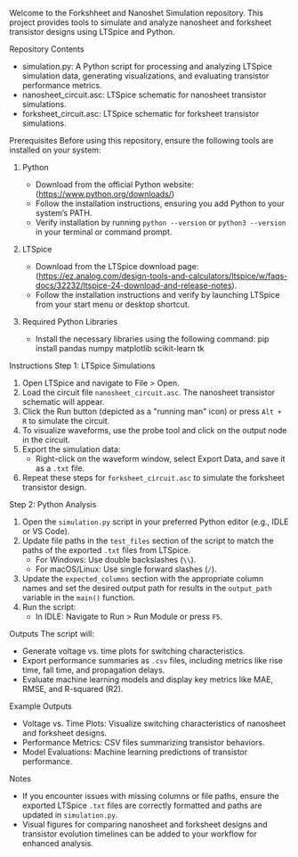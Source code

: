 Welcome to the Forkshheet and Nanoshet Simulation repository. This project provides tools to simulate and analyze nanosheet and forksheet transistor designs using LTSpice and Python.

Repository Contents
- simulation.py: A Python script for processing and analyzing LTSpice simulation data, generating visualizations, and evaluating transistor performance metrics.
- nanosheet_circuit.asc: LTSpice schematic for nanosheet transistor simulations.
- forksheet_circuit.asc: LTSpice schematic for forksheet transistor simulations.

Prerequisites
Before using this repository, ensure the following tools are installed on your system:
1. Python 
   - Download from the official Python website: (https://www.python.org/downloads/)
   - Follow the installation instructions, ensuring you add Python to your system’s PATH.
   - Verify installation by running `python --version` or `python3 --version` in your terminal or command prompt.

2. LTSpice
   - Download from the LTSpice download page:(https://ez.analog.com/design-tools-and-calculators/ltspice/w/faqs-docs/32232/ltspice-24-download-and-release-notes).
   - Follow the installation instructions and verify by launching LTSpice from your start menu or desktop shortcut.

3. Required Python Libraries 
   - Install the necessary libraries using the following command: pip install pandas numpy matplotlib scikit-learn tk

Instructions
Step 1: LTSpice Simulations
1. Open LTSpice and navigate to File > Open.
2. Load the circuit file `nanosheet_circuit.asc`. The nanosheet transistor schematic will appear.
3. Click the Run button (depicted as a "running man" icon) or press `Alt + R` to simulate the circuit.
4. To visualize waveforms, use the probe tool and click on the output node in the circuit.  
5. Export the simulation data:  
   - Right-click on the waveform window, select Export Data, and save it as a `.txt` file.  
6. Repeat these steps for `forksheet_circuit.asc` to simulate the forksheet transistor design.

Step 2: Python Analysis
1. Open the `simulation.py` script in your preferred Python editor (e.g., IDLE or VS Code).
2. Update file paths in the `test_files` section of the script to match the paths of the exported `.txt` files from LTSpice.  
   - For Windows: Use double backslashes (`\\`).  
   - For macOS/Linux: Use single forward slashes (`/`).
3. Update the `expected_columns` section with the appropriate column names and set the desired output path for results in the `output_path` variable in the `main()` function.
4. Run the script:  
   - In IDLE: Navigate to Run > Run Module or press `F5`.  

Outputs
The script will:
- Generate voltage vs. time plots for switching characteristics.
- Export performance summaries as `.csv` files, including metrics like rise time, fall time, and propagation delays.
- Evaluate machine learning models and display key metrics like MAE, RMSE, and R-squared (R2).

Example Outputs
- Voltage vs. Time Plots: Visualize switching characteristics of nanosheet and forksheet designs.
- Performance Metrics: CSV files summarizing transistor behaviors.
- Model Evaluations: Machine learning predictions of transistor performance.

Notes
- If you encounter issues with missing columns or file paths, ensure the exported LTSpice `.txt` files are correctly formatted and paths are updated in `simulation.py`.
- Visual figures for comparing nanosheet and forksheet designs and transistor evolution timelines can be added to your workflow for enhanced analysis.
